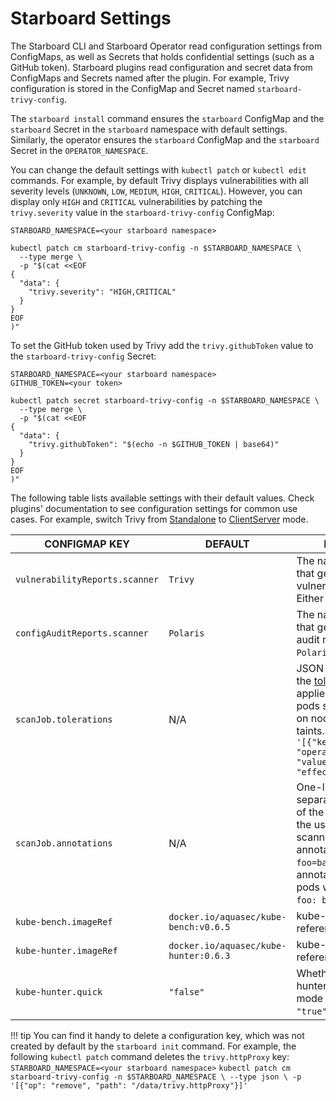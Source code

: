# Starboard Settings

The Starboard CLI and Starboard Operator read configuration settings from ConfigMaps, as well as Secrets that holds
confidential settings (such as a GitHub token). Starboard plugins read configuration and secret data from ConfigMaps
and Secrets named after the plugin. For example, Trivy configuration is stored in the ConfigMap and Secret named
`starboard-trivy-config`.

The `starboard install` command ensures the `starboard` ConfigMap and the `starboard` Secret in the `starboard`
namespace with default settings. Similarly, the operator ensures the `starboard` ConfigMap and the `starboard` Secret in
the `OPERATOR_NAMESPACE`.

You can change the default settings with `kubectl patch` or `kubectl edit` commands. For example, by default Trivy
displays vulnerabilities with all severity levels (`UNKNOWN`, `LOW`, `MEDIUM`, `HIGH`, `CRITICAL`). However, you can
display only `HIGH` and `CRITICAL` vulnerabilities by patching the `trivy.severity` value in the `starboard-trivy-config`
ConfigMap:

```
STARBOARD_NAMESPACE=<your starboard namespace>
```
```
kubectl patch cm starboard-trivy-config -n $STARBOARD_NAMESPACE \
  --type merge \
  -p "$(cat <<EOF
{
  "data": {
    "trivy.severity": "HIGH,CRITICAL"
  }
}
EOF
)"
```

To set the GitHub token used by Trivy add the `trivy.githubToken` value to the `starboard-trivy-config` Secret:

```
STARBOARD_NAMESPACE=<your starboard namespace>
GITHUB_TOKEN=<your token>
```
```
kubectl patch secret starboard-trivy-config -n $STARBOARD_NAMESPACE \
  --type merge \
  -p "$(cat <<EOF
{
  "data": {
    "trivy.githubToken": "$(echo -n $GITHUB_TOKEN | base64)"
  }
}
EOF
)"
```

The following table lists available settings with their default values. Check plugins' documentation to see
configuration settings for common use cases. For example, switch Trivy from [Standalone] to [ClientServer] mode.

| CONFIGMAP KEY                  | DEFAULT                               | DESCRIPTION |
| ------------------------------ | ------------------------------------- | ----------- |
| `vulnerabilityReports.scanner` | `Trivy`                               | The name of the plugin that generates vulnerability reports. Either `Trivy` or `Aqua`. |
| `configAuditReports.scanner`   | `Polaris`                             | The name of the plugin that generates config audit reports. Either `Polaris` or `Conftest`. |
| `scanJob.tolerations`          | N/A                                   | JSON representation of the [tolerations] to be applied to the scanner pods so that they can run on nodes with matching taints. Example: `'[{"key":"key1", "operator":"Equal", "value":"value1", "effect":"NoSchedule"}]'` |
| `scanJob.annotations`          | N/A                                   | One-line comma-separated representation of the annotations which the user wants the scanner pods to be annotated with. Example: `foo=bar,env=stage` will annotate the scanner pods with the annotations `foo: bar` and `env: stage` |
| `kube-bench.imageRef`          | `docker.io/aquasec/kube-bench:v0.6.5`  | kube-bench image reference |
| `kube-hunter.imageRef`         | `docker.io/aquasec/kube-hunter:0.6.3` | kube-hunter image reference |
| `kube-hunter.quick`            | `"false"`                             | Whether to use kube-hunter's "quick" scanning mode (subnet 24). Set to `"true"` to enable. |

!!! tip
    You can find it handy to delete a configuration key, which was not created by default by the `starboard init`
    command. For example, the following `kubectl patch` command deletes the `trivy.httpProxy` key:
    ```
    STARBOARD_NAMESPACE=<your starboard namespace>
    ```
    ```
    kubectl patch cm starboard-trivy-config -n $STARBOARD_NAMESPACE \
      --type json \
      -p '[{"op": "remove", "path": "/data/trivy.httpProxy"}]'
    ```

[Standalone]: ./integrations/vulnerability-scanners/trivy.md#standalone
[ClientServer]: ./integrations/vulnerability-scanners/trivy.md#clientserver
[tolerations]: https://kubernetes.io/docs/concepts/scheduling-eviction/taint-and-toleration
